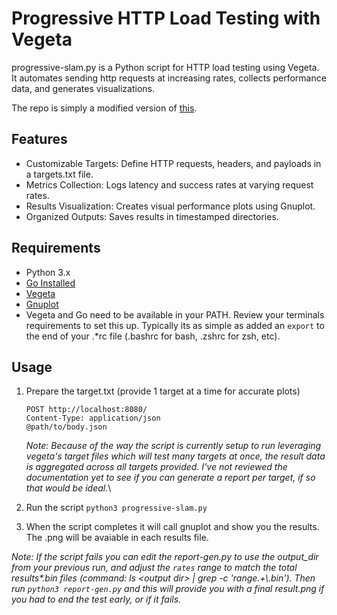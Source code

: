 # Progressive HTTP Load Testing with Vegeta

progressive-slam.py is a Python script for HTTP load testing using Vegeta. It automates sending http requests at increasing rates, collects performance data, and generates visualizations.

The repo is simply a modified version of [this](https://github.com/tsenart/vegeta/tree/master/scripts).

## Features

- Customizable Targets: Define HTTP requests, headers, and payloads in a targets.txt file.
- Metrics Collection: Logs latency and success rates at varying request rates.
- Results Visualization: Creates visual performance plots using Gnuplot.
- Organized Outputs: Saves results in timestamped directories.

## Requirements

- Python 3.x
- [Go Installed](https://go.dev/doc/install)
- [Vegeta](https://github.com/tsenart/vegeta)
- [Gnuplot](http://www.gnuplot.info/)
- Vegeta and Go need to be available in your PATH. Review your terminals requirements to set this up. Typically its as simple as added an `export` to the end of your .*rc file (.bashrc for bash, .zshrc for zsh, etc).

## Usage
1. Prepare the target.txt (provide 1 target at a time for accurate plots)
    ```
    POST http://localhost:8080/
    Content-Type: application/json
    @path/to/body.json
    ```
    *Note: Because of the way the script is currently setup to run leveraging vegeta's target files which will test many targets at once, the result data is aggregated across all targets provided. I've not reviewed the documentation yet to see if you can generate a report per target, if so that would be ideal.*\

2. Run the script
`python3 progressive-slam.py`

3. When the script completes it will call gnuplot and show you the results. The .png will be avaiable in each results file.

*Note: If the script fails you can edit the report-gen.py to use the output_dir from your previous run, and adjust the `rates` range to match the total results\*.bin files (command: ls \<output dir\> | grep -c 'range.+\\.bin'). Then run `python3 report-gen.py` and this will provide you with a final result.png if you had to end the test early, or if it fails.*